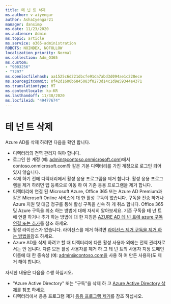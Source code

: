 ```yaml
---
title: 테 넌 트 삭제
ms.author: v-aiyengar
author: AshaIyengar21
manager: dansimp
ms.date: 11/23/2020
ms.audience: Admin
ms.topic: article
ms.service: o365-administration
ROBOTS: NOINDEX, NOFOLLOW
localization_priority: Normal
ms.collection: Adm_O365
ms.custom:
- "9003256"
- "7297"
ms.openlocfilehash: aa1525c6d221dbcfe91da7abd3d094ae1c228ece
ms.sourcegitcommit: 0f42d1600b6845083f0273d14c1d9e59344e4371
ms.translationtype: MT
ms.contentlocale: ko-KR
ms.lasthandoff: 11/30/2020
ms.locfileid: "49477674"
---
```

# <a name="delete-tenant"></a>테 넌 트 삭제

Azure AD를 삭제 하려면 다음을 확인 합니다.
- 디렉터리의 전역 관리자 여야 합니다.
- 로그인 한 계정 (예: admin@contoso.onmicrosoft.com)에서 contoso.onmicrosoft.com와 같은 기본 디렉터리를 가진 계정으로 로그인 되어 있지 않습니다.
- 삭제 하기 전에 디렉터리에서 활성 응용 프로그램을 제거 합니다. 활성 응용 프로그램을 제거 하려면 앱 등록으로 이동 하 여 기존 응용 프로그램을 제거 합니다.
- 디렉터리에 연결 된 Microsoft Azure, Office 365 또는 Azure AD Premium과 같은 Microsoft Online 서비스에 대 한 활성 구독이 없습니다. 구독을 전송 하거나 Azure 지원 및 대금 청구를 통해 활성 구독을 신속 하 게 취소 합니다. Office 365 및 Azure 구독을 취소 하는 방법에 대해 자세히 알아보세요. 기존 구독을 테 넌 트에 연결 하거나 추가 하는 방법에 대 한 지침은 [AZURE AD 테 넌 트에 azure 구독 연결 또는 추가](https://docs.microsoft.com/azure/active-directory/fundamentals/active-directory-how-subscriptions-associated-directory)를 참조 하세요.
- 활성 라이선스가 없습니다. 라이선스를 제거 하려면 [라이선스 제거 구독을 제거 하는 방법을](https://docs.microsoft.com/azure/active-directory/enterprise-users/directory-delete-howto#delete-a-subscription)참조 하세요.
- Azure AD를 삭제 하려고 할 때 디렉터리에 다른 활성 사용자 외에는 전역 관리자로 서는 안 됩니다. 다른 모든 활성 사용자를 제거 하 고 테 넌 트의 사용자 지정 도메인 이름에 대 한 종속성 (예: admin@contoso.com을 사용 하 여 만든 사용자)도 제거 해야 합니다.

자세한 내용은 다음을 수행 하십시오.
- "Azure Active Directory" 또는 "구독"을 삭제 하 고 [Azure Active Directory 삭제](https://docs.microsoft.com/azure/active-directory/users-groups-roles/directory-delete-howto)를 참조 하세요.
- 디렉터리에서 응용 프로그램 제거 [응용 프로그램 제거](https://docs.microsoft.com/azure/active-directory/develop/quickstart-remove-app)를 참조 하십시오. 
